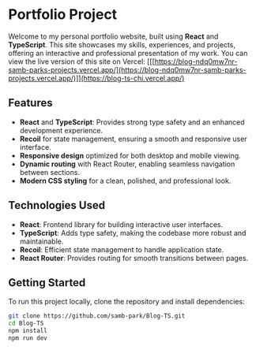 # Portfolio Project

Welcome to my personal portfolio website, built using **React** and **TypeScript**. This site showcases my skills, experiences, and projects, offering an interactive and professional presentation of my work. You can view the live version of this site on Vercel: [[[https://blog-ndq0mw7nr-samb-parks-projects.vercel.app/](https://blog-ndq0mw7nr-samb-parks-projects.vercel.app/)]](https://blog-ts-chi.vercel.app/)

## Features

- **React** and **TypeScript**: Provides strong type safety and an enhanced development experience.
- **Recoil** for state management, ensuring a smooth and responsive user interface.
- **Responsive design** optimized for both desktop and mobile viewing.
- **Dynamic routing** with React Router, enabling seamless navigation between sections.
- **Modern CSS styling** for a clean, polished, and professional look.

## Technologies Used

- **React**: Frontend library for building interactive user interfaces.
- **TypeScript**: Adds type safety, making the codebase more robust and maintainable.
- **Recoil**: Efficient state management to handle application state.
- **React Router**: Provides routing for smooth transitions between pages.

## Getting Started

To run this project locally, clone the repository and install dependencies:

```bash
git clone https://github.com/samb-park/Blog-TS.git
cd Blog-TS
npm install
npm run dev

